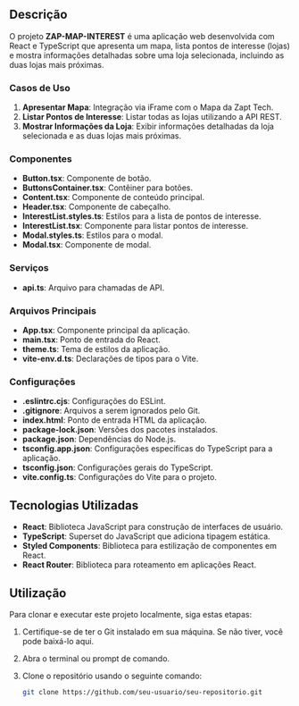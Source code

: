 
## Descrição

O projeto **ZAP-MAP-INTEREST** é uma aplicação web desenvolvida com React e TypeScript que apresenta um mapa, lista pontos de interesse (lojas) e mostra informações detalhadas sobre uma loja selecionada, incluindo as duas lojas mais próximas.

### Casos de Uso

1. **Apresentar Mapa**: Integração via iFrame com o Mapa da Zapt Tech.
2. **Listar Pontos de Interesse**: Listar todas as lojas utilizando a API REST.
3. **Mostrar Informações da Loja**: Exibir informações detalhadas da loja selecionada e as duas lojas mais próximas.

### Componentes

- **Button.tsx**: Componente de botão.
- **ButtonsContainer.tsx**: Contêiner para botões.
- **Content.tsx**: Componente de conteúdo principal.
- **Header.tsx**: Componente de cabeçalho.
- **InterestList.styles.ts**: Estilos para a lista de pontos de interesse.
- **InterestList.tsx**: Componente para listar pontos de interesse.
- **Modal.styles.ts**: Estilos para o modal.
- **Modal.tsx**: Componente de modal.

### Serviços

- **api.ts**: Arquivo para chamadas de API.

### Arquivos Principais

- **App.tsx**: Componente principal da aplicação.
- **main.tsx**: Ponto de entrada do React.
- **theme.ts**: Tema de estilos da aplicação.
- **vite-env.d.ts**: Declarações de tipos para o Vite.

### Configurações

- **.eslintrc.cjs**: Configurações do ESLint.
- **.gitignore**: Arquivos a serem ignorados pelo Git.
- **index.html**: Ponto de entrada HTML da aplicação.
- **package-lock.json**: Versões dos pacotes instalados.
- **package.json**: Dependências do Node.js.
- **tsconfig.app.json**: Configurações específicas do TypeScript para a aplicação.
- **tsconfig.json**: Configurações gerais do TypeScript.
- **vite.config.ts**: Configurações do Vite para o projeto.

## Tecnologias Utilizadas

- **React**: Biblioteca JavaScript para construção de interfaces de usuário.
- **TypeScript**: Superset do JavaScript que adiciona tipagem estática.
- **Styled Components**: Biblioteca para estilização de componentes em React.
- **React Router**: Biblioteca para roteamento em aplicações React.

## Utilização

Para clonar e executar este projeto localmente, siga estas etapas:

1. Certifique-se de ter o Git instalado em sua máquina. Se não tiver, você pode baixá-lo aqui.
2. Abra o terminal ou prompt de comando.
3. Clone o repositório usando o seguinte comando:

   ```bash
   git clone https://github.com/seu-usuario/seu-repositorio.git


